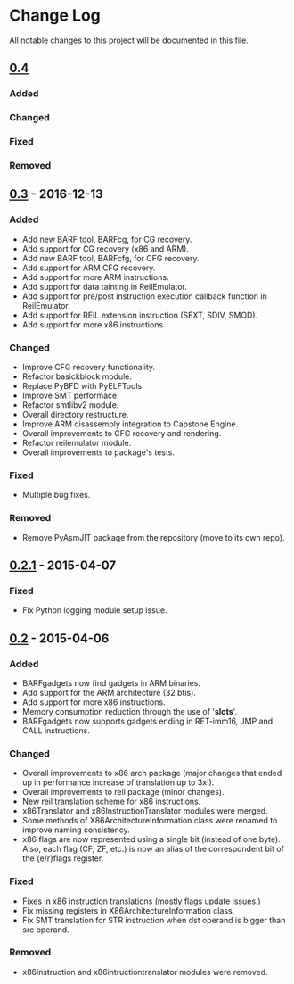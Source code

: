 # Change Log

All notable changes to this project will be documented in this file.

## [0.4][unreleased]
### Added
### Changed
### Fixed
### Removed

## [0.3] - 2016-12-13
### Added
- Add new BARF tool, BARFcg, for CG recovery.
- Add support for CG recovery (x86 and ARM).
- Add new BARF tool, BARFcfg, for CFG recovery.
- Add support for ARM CFG recovery.
- Add support for more ARM instructions.
- Add support for data tainting in ReilEmulator.
- Add support for pre/post instruction execution callback function in ReilEmulator.
- Add support for REIL extension instruction (SEXT, SDIV, SMOD).
- Add support for more x86 instructions.

### Changed
- Improve CFG recovery functionality.
- Refactor basickblock module.
- Replace PyBFD with PyELFTools.
- Improve SMT performace.
- Refactor smtlibv2 module.
- Overall directory restructure.
- Improve ARM disassembly integration to Capstone Engine.
- Overall improvements to CFG recovery and rendering.
- Refactor reilemulator module.
- Overall improvements to package's tests.

### Fixed
- Multiple bug fixes.

### Removed
- Remove PyAsmJIT package from the repository (move to its own repo).

## [0.2.1] - 2015-04-07
### Fixed
- Fix Python logging module setup issue.

## [0.2] - 2015-04-06
### Added
- BARFgadgets now find gadgets in ARM binaries.
- Add support for the ARM architecture (32 btis).
- Add support for more x86 instructions.
- Memory consumption reduction through the use of '__slots__'.
- BARFgadgets now supports gadgets ending in RET-imm16, JMP and CALL instructions.

### Changed
- Overall improvements to x86 arch package (major changes that ended up in performance increase of translation up to 3x!).
- Overall improvements to reil package (minor changes).
- New reil translation scheme for x86 instructions.
- x86Translator and x86InstructionTranslator modules were merged.
- Some methods of X86ArchitectureInformation class were renamed to improve naming consistency.
- x86 flags are now represented using a single bit (instead of one byte). Also, each flag (CF, ZF, etc.) is now an alias of the correspondent bit of the {e/r}flags register.

### Fixed
- Fixes in x86 instruction translations (mostly flags update issues.)
- Fix missing registers in X86ArchitectureInformation class.
- Fix SMT translation for STR instruction when dst operand is bigger than src operand.

### Removed
- x86instruction and x86intructiontranslator modules were removed.

[unreleased]: https://github.com/programa-stic/barf-project/compare/v0.3...master
[0.3]: https://github.com/programa-stic/barf-project/compare/v0.2.1...v0.3
[0.2.1]: https://github.com/programa-stic/barf-project/compare/v0.2...v0.2.1
[0.2]: https://github.com/programa-stic/barf-project/compare/v0.1...v0.2
